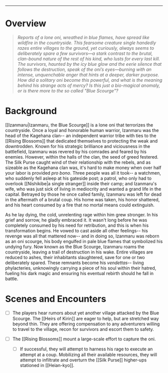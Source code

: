 ___
# Overview

>*Reports of a lone oni, wreathed in blue flames, have spread like wildfire in the countryside. This fearsome creature single handedly razes entire villages to the ground, yet curiously, always seems to deliberately spare a few survivors—a stark contrast to the brutal, clan-bound nature of the rest of his kind, who lusts for every last kill. The survivors, haunted by the icy blue glow and the eerie silence that follows the destruction, speak of the oni’s eyes—burning with an intense, unquenchable anger that hints at a deeper, darker purpose. How did a solitary oni become this powerful, and what is the meaning behind his strange acts of mercy? Is this just a bio-magical anomaly, or is there more to the so called "Blue Scourge"?*

# Background

[[Izanmaru|Izanmaru, the Blue Scourge]] is a lone oni that terrorizes the countryside. Once a loyal and honorable human warrior, Izanmaru was the head of the Kagehana clan-- an independent warrior tribe with ties to the [[Rising Blossoms]] that dedicated themselves to protecting the weak and downtrodden. Known for his strategic brilliance and viciousness in the battlefield, Izanmaru was revered by his comrades and feared by his enemies. However, within the halls of the clan, the seed of greed festered. The Silk Purse caught wind of their relationship with the rebels, and as sizeable as the Kagehana clan was, it's hard to make money when over half your labor is provided *pro bono*. Three people was all it took-- a watchmen, who suddenly fell asleep at his gateside post; a patrol, who only had to overlook [[Nishikibe|a single stranger]] inside their camp; and Izanmaru's wife, who was just sick of living in mediocrity and wanted a grand life in the capital. Betrayed by those he once called family, Izanmaru was left for dead in the aftermath of a brutal coup. His home was taken, his honor shattered, and his heart consumed by a fire that no mortal means could extinguish.

As he lay dying, the cold, unrelenting rage within him grew stronger. In his grief and sorrow, he gladly embraced it. It wasn't long before he was completely consumed by his need for retribution, and this is when his transformation begins. He vowed to cast aside all other feelings-- his revenge was all that mattered now-- and in doing so, Izanmaru was reborn as an oni scourge, his body engulfed in pale blue flames that symbolized his undying fury. Now known as the Blue Scourge, Izanmaru roams the countryside, leaving a trail of destruction in his wake. Entire villages are reduced to ashes, their inhabitants slaughtered, save for one or two deliberately spared. These remnants become his *vendettas*-- living phylacteries, unknowingly carrying a piece of his soul within their hatred, fueling his dark magic and ensuring his eventual rebirth should he fall in battle.

# Scenes and Encounters

- [ ] The players hear rumors about yet another village attacked by the Blue Scourge. The [[Heirs of Kirin]] are eager to help, but are stretched way beyond thin. They are offering compensation to any adventurers willing to travel to the village, recon for survivors and escort them to safety.

- [ ] The [[Rising Blossoms]] mount a large-scale effort to capture the oni.
	- [ ] If successful, they will attempt to harness his rage to execute an attempt at a coup. Mobilizing all their available resources, they will attempt to infiltrate and overturn the [[Silk Purse]] higher-ups stationed in [[Heian-kyo]].
